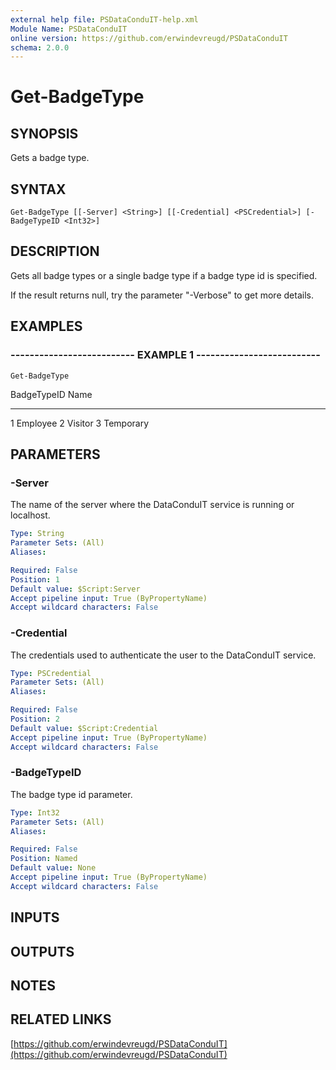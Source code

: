 ```yaml
---
external help file: PSDataConduIT-help.xml
Module Name: PSDataConduIT
online version: https://github.com/erwindevreugd/PSDataConduIT
schema: 2.0.0
---
```


# Get-BadgeType

## SYNOPSIS
Gets a badge type.

## SYNTAX

```
Get-BadgeType [[-Server] <String>] [[-Credential] <PSCredential>] [-BadgeTypeID <Int32>]
```

## DESCRIPTION
Gets all badge types or a single badge type if a badge type id is specified. 

If the result returns null, try the parameter "-Verbose" to get more details.

## EXAMPLES

### -------------------------- EXAMPLE 1 --------------------------
```
Get-BadgeType
```

BadgeTypeID   Name
-----------   ----
1             Employee
2             Visitor
3             Temporary

## PARAMETERS

### -Server
The name of the server where the DataConduIT service is running or localhost.

```yaml
Type: String
Parameter Sets: (All)
Aliases: 

Required: False
Position: 1
Default value: $Script:Server
Accept pipeline input: True (ByPropertyName)
Accept wildcard characters: False
```

### -Credential
The credentials used to authenticate the user to the DataConduIT service.

```yaml
Type: PSCredential
Parameter Sets: (All)
Aliases: 

Required: False
Position: 2
Default value: $Script:Credential
Accept pipeline input: True (ByPropertyName)
Accept wildcard characters: False
```

### -BadgeTypeID
The badge type id parameter.

```yaml
Type: Int32
Parameter Sets: (All)
Aliases: 

Required: False
Position: Named
Default value: None
Accept pipeline input: True (ByPropertyName)
Accept wildcard characters: False
```

## INPUTS

## OUTPUTS

## NOTES

## RELATED LINKS

[https://github.com/erwindevreugd/PSDataConduIT](https://github.com/erwindevreugd/PSDataConduIT)

